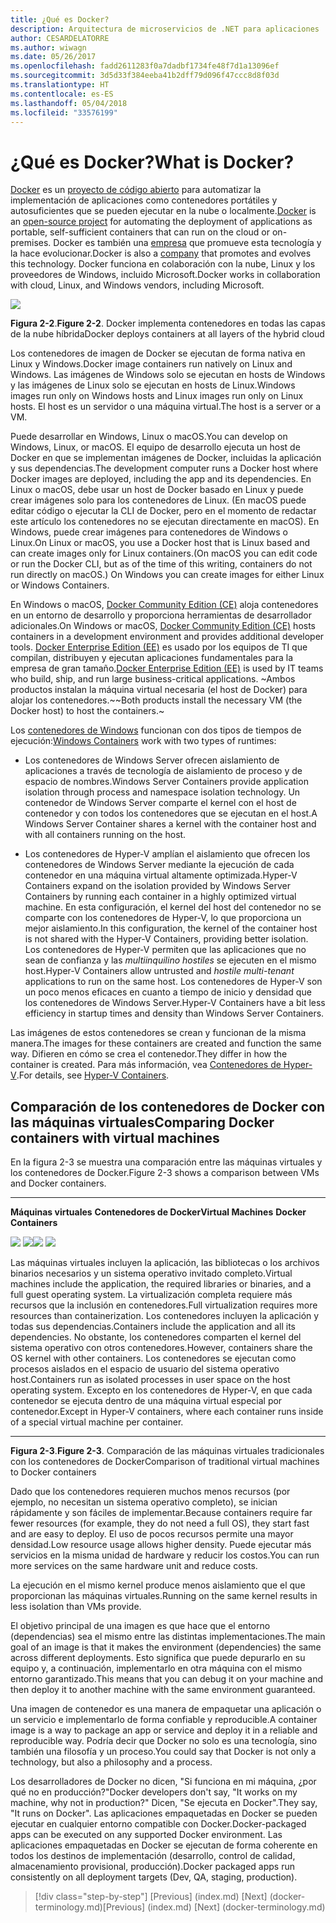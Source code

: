 ```yaml
---
title: ¿Qué es Docker?
description: Arquitectura de microservicios de .NET para aplicaciones .NET en contenedor | ¿Qué es Docker?
author: CESARDELATORRE
ms.author: wiwagn
ms.date: 05/26/2017
ms.openlocfilehash: fadd2611283f0a7dadbf1734fe48f7d1a13096ef
ms.sourcegitcommit: 3d5d33f384eeba41b2dff79d096f47ccc8d8f03d
ms.translationtype: HT
ms.contentlocale: es-ES
ms.lasthandoff: 05/04/2018
ms.locfileid: "33576199"
---
```

# <a name="what-is-docker"></a><span data-ttu-id="f74d7-103">¿Qué es Docker?</span><span class="sxs-lookup"><span data-stu-id="f74d7-103">What is Docker?</span></span>

<span data-ttu-id="f74d7-104">[Docker](https://www.docker.com/) es un [proyecto de código abierto](https://github.com/docker/docker) para automatizar la implementación de aplicaciones como contenedores portátiles y autosuficientes que se pueden ejecutar en la nube o localmente.</span><span class="sxs-lookup"><span data-stu-id="f74d7-104">[Docker](https://www.docker.com/) is an [open-source project](https://github.com/docker/docker) for automating the deployment of applications as portable, self-sufficient containers that can run on the cloud or on-premises.</span></span> <span data-ttu-id="f74d7-105">Docker es también una [empresa](https://www.docker.com/) que promueve esta tecnología y la hace evolucionar.</span><span class="sxs-lookup"><span data-stu-id="f74d7-105">Docker is also a [company](https://www.docker.com/) that promotes and evolves this technology.</span></span> <span data-ttu-id="f74d7-106">Docker funciona en colaboración con la nube, Linux y los proveedores de Windows, incluido Microsoft.</span><span class="sxs-lookup"><span data-stu-id="f74d7-106">Docker works in collaboration with cloud, Linux, and Windows vendors, including Microsoft.</span></span>

![](./media/image2.png)

<span data-ttu-id="f74d7-107">**Figura 2-2**.</span><span class="sxs-lookup"><span data-stu-id="f74d7-107">**Figure 2-2**.</span></span> <span data-ttu-id="f74d7-108">Docker implementa contenedores en todas las capas de la nube híbrida</span><span class="sxs-lookup"><span data-stu-id="f74d7-108">Docker deploys containers at all layers of the hybrid cloud</span></span>

<span data-ttu-id="f74d7-109">Los contenedores de imagen de Docker se ejecutan de forma nativa en Linux y Windows.</span><span class="sxs-lookup"><span data-stu-id="f74d7-109">Docker image containers run natively on Linux and Windows.</span></span> <span data-ttu-id="f74d7-110">Las imágenes de Windows solo se ejecutan en hosts de Windows y las imágenes de Linux solo se ejecutan en hosts de Linux.</span><span class="sxs-lookup"><span data-stu-id="f74d7-110">Windows images run only on Windows hosts and Linux images run only on Linux hosts.</span></span> <span data-ttu-id="f74d7-111">El host es un servidor o una máquina virtual.</span><span class="sxs-lookup"><span data-stu-id="f74d7-111">The host is a server or a VM.</span></span>

<span data-ttu-id="f74d7-112">Puede desarrollar en Windows, Linux o macOS.</span><span class="sxs-lookup"><span data-stu-id="f74d7-112">You can develop on Windows, Linux, or macOS.</span></span> <span data-ttu-id="f74d7-113">El equipo de desarrollo ejecuta un host de Docker en que se implementan imágenes de Docker, incluidas la aplicación y sus dependencias.</span><span class="sxs-lookup"><span data-stu-id="f74d7-113">The development computer runs a Docker host where Docker images are deployed, including the app and its dependencies.</span></span> <span data-ttu-id="f74d7-114">En Linux o macOS, debe usar un host de Docker basado en Linux y puede crear imágenes solo para los contenedores de Linux. (En macOS puede editar código o ejecutar la CLI de Docker, pero en el momento de redactar este artículo los contenedores no se ejecutan directamente en macOS). En Windows, puede crear imágenes para contenedores de Windows o Linux.</span><span class="sxs-lookup"><span data-stu-id="f74d7-114">On Linux or macOS, you use a Docker host that is Linux based and can create images only for Linux containers.(On macOS you can edit code or run the Docker CLI, but as of the time of this writing, containers do not run directly on macOS.) On Windows you can create images for either Linux or Windows Containers.</span></span>

<span data-ttu-id="f74d7-115">En Windows o macOS, [Docker Community Edition (CE)](https://www.docker.com/community-edition) aloja contenedores en un entorno de desarrollo y proporciona herramientas de desarrollador adicionales.</span><span class="sxs-lookup"><span data-stu-id="f74d7-115">On Windows or macOS, [Docker Community Edition (CE)](https://www.docker.com/community-edition) hosts containers in a development environment and provides additional developer tools.</span></span> <span data-ttu-id="f74d7-116">[Docker Enterprise Edition (EE)](https://www.docker.com/enterprise-edition) es usado por los equipos de TI que compilan, distribuyen y ejecutan aplicaciones fundamentales para la empresa de gran tamaño.</span><span class="sxs-lookup"><span data-stu-id="f74d7-116">[Docker Enterprise Edition (EE)](https://www.docker.com/enterprise-edition) is used by IT teams who build, ship, and run large business-critical applications.</span></span> <span data-ttu-id="f74d7-117">~Ambos productos instalan la máquina virtual necesaria (el host de Docker) para alojar los contenedores.~</span><span class="sxs-lookup"><span data-stu-id="f74d7-117">~Both products install the necessary VM (the Docker host) to host the containers.~</span></span> 

<span data-ttu-id="f74d7-118">Los [contenedores de Windows](https://msdn.microsoft.com/en-us/virtualization/windowscontainers/about/about_overview) funcionan con dos tipos de tiempos de ejecución:</span><span class="sxs-lookup"><span data-stu-id="f74d7-118">[Windows Containers](https://msdn.microsoft.com/en-us/virtualization/windowscontainers/about/about_overview) work with two types of runtimes:</span></span>

-   <span data-ttu-id="f74d7-119">Los contenedores de Windows Server ofrecen aislamiento de aplicaciones a través de tecnología de aislamiento de proceso y de espacio de nombres.</span><span class="sxs-lookup"><span data-stu-id="f74d7-119">Windows Server Containers provide application isolation through process and namespace isolation technology.</span></span> <span data-ttu-id="f74d7-120">Un contenedor de Windows Server comparte el kernel con el host de contenedor y con todos los contenedores que se ejecutan en el host.</span><span class="sxs-lookup"><span data-stu-id="f74d7-120">A Windows Server Container shares a kernel with the container host and with all containers running on the host.</span></span>

-   <span data-ttu-id="f74d7-121">Los contenedores de Hyper-V amplían el aislamiento que ofrecen los contenedores de Windows Server mediante la ejecución de cada contenedor en una máquina virtual altamente optimizada.</span><span class="sxs-lookup"><span data-stu-id="f74d7-121">Hyper-V Containers expand on the isolation provided by Windows Server Containers by running each container in a highly optimized virtual machine.</span></span> <span data-ttu-id="f74d7-122">En esta configuración, el kernel del host del contenedor no se comparte con los contenedores de Hyper-V, lo que proporciona un mejor aislamiento.</span><span class="sxs-lookup"><span data-stu-id="f74d7-122">In this configuration, the kernel of the container host is not shared with the Hyper-V Containers, providing better isolation.</span></span> <span data-ttu-id="f74d7-123">Los contenedores de Hyper-V permiten que las aplicaciones que no sean de confianza y las *multiinquilino hostiles* se ejecuten en el mismo host.</span><span class="sxs-lookup"><span data-stu-id="f74d7-123">Hyper-V Containers allow untrusted and *hostile multi-tenant* applications to run on the same host.</span></span> <span data-ttu-id="f74d7-124">Los contenedores de Hyper-V son un poco menos eficaces en cuanto a tiempo de inicio y densidad que los contenedores de Windows Server.</span><span class="sxs-lookup"><span data-stu-id="f74d7-124">Hyper-V Containers have a bit less efficiency in startup times and density than Windows Server Containers.</span></span>

<span data-ttu-id="f74d7-125">Las imágenes de estos contenedores se crean y funcionan de la misma manera.</span><span class="sxs-lookup"><span data-stu-id="f74d7-125">The images for these containers are created and function the same way.</span></span> <span data-ttu-id="f74d7-126">Difieren en cómo se crea el contenedor.</span><span class="sxs-lookup"><span data-stu-id="f74d7-126">They differ in how the container is created.</span></span> <span data-ttu-id="f74d7-127">Para más información, vea [Contenedores de Hyper-V](https://msdn.microsoft.com/en-us/virtualization/windowscontainers/about/about_overview).</span><span class="sxs-lookup"><span data-stu-id="f74d7-127">For details, see [Hyper-V Containers](https://msdn.microsoft.com/en-us/virtualization/windowscontainers/about/about_overview).</span></span>

## <a name="comparing-docker-containers-with-virtual-machines"></a><span data-ttu-id="f74d7-128">Comparación de los contenedores de Docker con las máquinas virtuales</span><span class="sxs-lookup"><span data-stu-id="f74d7-128">Comparing Docker containers with virtual machines</span></span>

<span data-ttu-id="f74d7-129">En la figura 2-3 se muestra una comparación entre las máquinas virtuales y los contenedores de Docker.</span><span class="sxs-lookup"><span data-stu-id="f74d7-129">Figure 2-3 shows a comparison between VMs and Docker containers.</span></span>

  ------------------------------------------------------------------------------------------------------------------------------------------------------------------------------------- --------------------------------------------------------------------------------------------------------------------------------------------------------------------------------------------------------------------------------------------------------------------------------------------------------------
  <span data-ttu-id="f74d7-130">**Máquinas virtuales**                                                                                                                                                                  **Contenedores de Docker**</span><span class="sxs-lookup"><span data-stu-id="f74d7-130">**Virtual Machines**                                                                                                                                                                  **Docker Containers**</span></span>
                                                                                                                                                                                        
  <span data-ttu-id="f74d7-131">![](./media/image3.png)                                                                                                                                ![](./media/image4.png)</span><span class="sxs-lookup"><span data-stu-id="f74d7-131">![](./media/image3.png)                                                                                                                                ![](./media/image4.png)</span></span>
                                                                                                                                                                                        
  <span data-ttu-id="f74d7-132">Las máquinas virtuales incluyen la aplicación, las bibliotecas o los archivos binarios necesarios y un sistema operativo invitado completo.</span><span class="sxs-lookup"><span data-stu-id="f74d7-132">Virtual machines include the application, the required libraries or binaries, and a full guest operating system.</span></span> <span data-ttu-id="f74d7-133">La virtualización completa requiere más recursos que la inclusión en contenedores.</span><span class="sxs-lookup"><span data-stu-id="f74d7-133">Full virtualization requires more resources than containerization.</span></span> <span data-ttu-id="f74d7-134">Los contenedores incluyen la aplicación y todas sus dependencias.</span><span class="sxs-lookup"><span data-stu-id="f74d7-134">Containers include the application and all its dependencies.</span></span> <span data-ttu-id="f74d7-135">No obstante, los contenedores comparten el kernel del sistema operativo con otros contenedores.</span><span class="sxs-lookup"><span data-stu-id="f74d7-135">However, containers share the OS kernel with other containers.</span></span> <span data-ttu-id="f74d7-136">Los contenedores se ejecutan como procesos aislados en el espacio de usuario del sistema operativo host.</span><span class="sxs-lookup"><span data-stu-id="f74d7-136">Containers run as isolated processes in user space on the host operating system.</span></span> <span data-ttu-id="f74d7-137">Excepto en los contenedores de Hyper-V, en que cada contenedor se ejecuta dentro de una máquina virtual especial por contenedor.</span><span class="sxs-lookup"><span data-stu-id="f74d7-137">Except in Hyper-V containers, where each container runs inside of a special virtual machine per container.</span></span>
  ------------------------------------------------------------------------------------------------------------------------------------------------------------------------------------- --------------------------------------------------------------------------------------------------------------------------------------------------------------------------------------------------------------------------------------------------------------------------------------------------------------

<span data-ttu-id="f74d7-138">**Figura 2-3**.</span><span class="sxs-lookup"><span data-stu-id="f74d7-138">**Figure 2-3**.</span></span> <span data-ttu-id="f74d7-139">Comparación de las máquinas virtuales tradicionales con los contenedores de Docker</span><span class="sxs-lookup"><span data-stu-id="f74d7-139">Comparison of traditional virtual machines to Docker containers</span></span>

<span data-ttu-id="f74d7-140">Dado que los contenedores requieren muchos menos recursos (por ejemplo, no necesitan un sistema operativo completo), se inician rápidamente y son fáciles de implementar.</span><span class="sxs-lookup"><span data-stu-id="f74d7-140">Because containers require far fewer resources (for example, they do not need a full OS), they start fast and are easy to deploy.</span></span> <span data-ttu-id="f74d7-141">El uso de pocos recursos permite una mayor densidad.</span><span class="sxs-lookup"><span data-stu-id="f74d7-141">Low resource usage allows higher density.</span></span> <span data-ttu-id="f74d7-142">Puede ejecutar más servicios en la misma unidad de hardware y reducir los costos.</span><span class="sxs-lookup"><span data-stu-id="f74d7-142">You can run more services on the same hardware unit and reduce costs.</span></span>

<span data-ttu-id="f74d7-143">La ejecución en el mismo kernel produce menos aislamiento que el que proporcionan las máquinas virtuales.</span><span class="sxs-lookup"><span data-stu-id="f74d7-143">Running on the same kernel results in less isolation than VMs provide.</span></span>

<span data-ttu-id="f74d7-144">El objetivo principal de una imagen es que hace que el entorno (dependencias) sea el mismo entre las distintas implementaciones.</span><span class="sxs-lookup"><span data-stu-id="f74d7-144">The main goal of an image is that it makes the environment (dependencies) the same across different deployments.</span></span> <span data-ttu-id="f74d7-145">Esto significa que puede depurarlo en su equipo y, a continuación, implementarlo en otra máquina con el mismo entorno garantizado.</span><span class="sxs-lookup"><span data-stu-id="f74d7-145">This means that you can debug it on your machine and then deploy it to another machine with the same environment guaranteed.</span></span>

<span data-ttu-id="f74d7-146">Una imagen de contenedor es una manera de empaquetar una aplicación o un servicio e implementarlo de forma confiable y reproducible.</span><span class="sxs-lookup"><span data-stu-id="f74d7-146">A container image is a way to package an app or service and deploy it in a reliable and reproducible way.</span></span> <span data-ttu-id="f74d7-147">Podría decir que Docker no solo es una tecnología, sino también una filosofía y un proceso.</span><span class="sxs-lookup"><span data-stu-id="f74d7-147">You could say that Docker is not only a technology, but also a philosophy and a process.</span></span>

<span data-ttu-id="f74d7-148">Los desarrolladores de Docker no dicen, "Si funciona en mi máquina, ¿por qué no en producción?"</span><span class="sxs-lookup"><span data-stu-id="f74d7-148">Docker developers don't say, "It works on my machine, why not in production?"</span></span> <span data-ttu-id="f74d7-149">Dicen, "Se ejecuta en Docker".</span><span class="sxs-lookup"><span data-stu-id="f74d7-149">They say, "It runs on Docker".</span></span> <span data-ttu-id="f74d7-150">Las aplicaciones empaquetadas en Docker se pueden ejecutar en cualquier entorno compatible con Docker.</span><span class="sxs-lookup"><span data-stu-id="f74d7-150">Docker-packaged apps can be executed on any supported Docker environment.</span></span> <span data-ttu-id="f74d7-151">Las aplicaciones empaquetadas en Docker se ejecutan de forma coherente en todos los destinos de implementación (desarrollo, control de calidad, almacenamiento provisional, producción).</span><span class="sxs-lookup"><span data-stu-id="f74d7-151">Docker packaged apps run consistently on all deployment targets (Dev, QA, staging, production).</span></span>

>[!div class="step-by-step"]
<span data-ttu-id="f74d7-152">[Previous] (index.md) [Next] (docker-terminology.md)</span><span class="sxs-lookup"><span data-stu-id="f74d7-152">[Previous] (index.md) [Next] (docker-terminology.md)</span></span>

